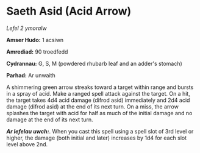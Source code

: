 # Saeth Asid (Acid Arrow)

*Lefel 2 ymoralw*

**Amser Hudo:** 1 acsiwn

**Amrediad:** 90 troedfedd

**Cydrannau:** G, S, M (powdered rhubarb leaf and an adder's stomach)

**Parhad:** Ar unwaith

A shimmering green arrow streaks toward a target within range and bursts in a spray of acid. Make a ranged spell attack against the target. On a hit, the target takes 4d4 acid damage (difrod asid) immediately and 2d4 acid damage (difrod asid) at the end of its next turn. On a miss, the arrow splashes the target with acid for half as much of the initial damage and no damage at the end of its next turn.

***Ar lefelau uwch:***. When you cast this spell using a spell slot of 3rd level or higher, the damage (both initial and later) increases by 1d4 for each slot level above 2nd.